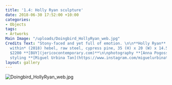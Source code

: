 ```yaml
---
title: '1.4: Holly Ryan sculpture'
date: 2018-06-30 17:52:00 +10:00
categories:
- Objects
tags:
- Artworks
Main Image: "/uploads/Doingbird_HollyRyan_web.jpg"
Credits Text: "Stony-faced and yet full of emotion. \n\n**Holly Ryan** *The space
  within* (2018) hebel, raw steel, cypress pine, 35 (H) x 20 (W) x 14.5 (D) cm AUD
  $2200 **[BUY](jericocontemporary.com)**\n\nphotography **[Anna Pogossova](https://annapogossova.allyou.net/)**
  styling **[Miguel Urbina Tan](https://www.instagram.com/miguelurbinatan)**"
layout: gallery
---
```


![Doingbird_HollyRyan_web.jpg](/uploads/Doingbird_HollyRyan_web.jpg)
